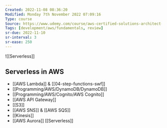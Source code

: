 ```yaml
---
Created: 2022-11-08 08:36:20
Modified: Monday 7th November 2022 07:09:16
Type: course
Source: https://www.udemy.com/course/aws-certified-solutions-architect-associate-saa-c01/?xref=E0Aed11STH4LPUQvCz0GJFABTmM=
Tags: [development/aws/fundamentals, review]
sr-due: 2022-11-10
sr-interval: 3
sr-ease: 250
---
```


![[Serverless]]

## Serverless in AWS

- [[AWS Lambda]] & [[04-step-functions-swf]]
- [[Programming/AWS/DynamoDB/DynamoDB]]
- [[Programming/AWS/Cognito/AWS Cognito]]
- [[AWS API Gateway]]
- [[S3]]
- [[AWS SNS]] & [[AWS SQS]]
- [[Kinesis]]
- [[AWS Aurora]] [[Serverless]]


